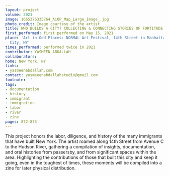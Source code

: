 ```yaml
---
layout: project
volume: 2021
image: 1665376335764_AiOP_Map_Large_Image_.jpg
photo_credit: Image courtesy of the artist
title: WHO BUILDS A CITY? COLLECTING & CONNECTING STORIES OF FORTITUDE
first_performed: first performed on May 15, 2021
place: 'Art in Odd Places: NORMAL Art Festival, 14th Street in Manhattan, New York
  City, NY'
times_performed: performed twice in 2021
contributor: YASMEEN ABDALLAH
collaborators:
home: New York, NY
links:
- yasmeenabdallah.com
contact: yasmeeenabdallahstudio@gmail.com
footnote: ''
tags:
- documentation
- history
- immigrant
- immigration
- labor
- river
- zine
pages: 872-873
---
```


This project honors the labor, diligence, and history of the many immigrants that have built New York. The artist roamed along 14th Street from Avenue C to the Hudson River, gathering a compilation of insights, documentation, and oral histories from passersby, and from significant spaces within the area. Highlighting the contributions of those that built this city and keep it going, even in the toughest of times, these moments will be compiled into a zine for later physical distribution.